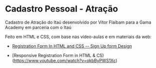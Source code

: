 # Cadastro Pessoal - Atração
Cadastro de Atração do Itaú desenvolvido por Vítor Flaibam para a Gama Academy em parceria com o Itaú

Feito em HTML e CSS, com base nas vídeo-aulas e em materiais da web:

- [Registration Form In HTML and CSS -- Sign Up form Design](https://www.youtube.com/watch?v=bgI2v_9MCxE)


- [Responsive Registration Form in HTML & CS)(https://www.youtube.com/watch?v=okbByPWS1Xc)
